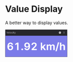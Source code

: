 # Value Display

A better way to display values.

<img src="../../docs/value-display.png" width="200"/>
